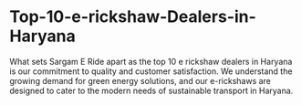 # Top-10-e-rickshaw-Dealers-in-Haryana
What sets Sargam E Ride apart as the top 10 e rickshaw dealers in Haryana is our commitment to quality and customer satisfaction. We understand the growing demand for green energy solutions, and our e-rickshaws are designed to cater to the modern needs of sustainable transport in Haryana.
